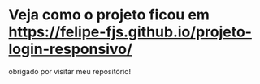 # Veja como o projeto ficou em https://felipe-fjs.github.io/projeto-login-responsivo/
obrigado por visitar meu repositório!
